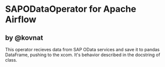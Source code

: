 # SAPODataOperator for Apache Airflow
## by @kovnat

This operator recieves data from SAP OData services and save it to pandas DataFrame, pushing to the xcom. It's behavior described in the docstring of class.
